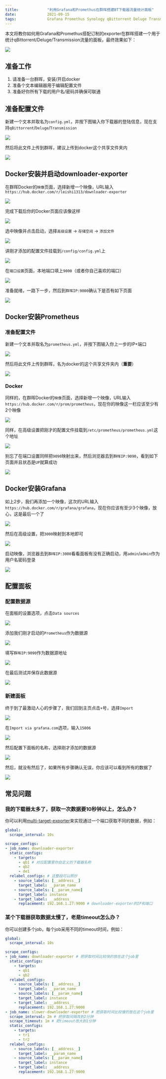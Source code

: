```yaml
---
title:             "利用Grafana和Promethus在群晖搭建BT下载器流量统计面板"
date:              2021-09-15
tags:              Grafana Promethus Synology qBittorrent Deluge Transmision
---
```


本文将教你如何用Grafana和Promethus搭配订制的exporter在群晖搭建一个用于统计qBittorrent/Deluge/Transmission流量的面板，最终效果如下：

![](./img/11.39.21@2x.jpg)

## 准备工作

1. 请准备一台群晖，安装/开启docker
2. 准备个文本编辑器用于编辑配置文件
3. 准备好你所有下载的用户名/密码并确保可联通

## 准备配置文件

新建一个文本并取名为`config.yml`，并按下图输入你下载器的登陆信息，现在支持`qBittorrent`/`Deluge`/`Transmission`

![](./img/config.jpg)

然后将此文件上传到群晖，建议上传到docker这个共享文件夹内

![](./img/10.57.58@2x.jpg)

## Docker安装并启动downloader-exporter

在群晖Docker的`映像`页面，选择新增一个映像，URL输入`https://hub.docker.com/r/leishi1313/downloader-exporter`

![](./img/10.51.43@2x.jpg)

完成下载后你的Docker页面应该像这样

![](./img/10.53.14@2x.jpg)

选中映像并点击启动，选择`高级设置` -> `存储空间` -> `添加文件`

![](./img/10.54.32@2x.jpg)

讲刚才添加的配置文件挂载到`/config/config.yml`上

![](./img/10.59.38@2x.jpg)

在`端口设置`页面，本地端口填上`9000`（或者你自己喜欢的端口）

![](./img/11.01.55@2x.jpg)

准备就绪，一路下一步，然后到`群晖IP:9000`确认下是否有如下页面

![](./img/11.04.52@2x.jpg)

## Docker安装Prometheus

### 准备配置文件

新建一个文本并取名为`prometheus.yml`，并按下图输入你上一步的IP+端口

![](./img/prometheus.jpg)

然后将此文件上传到群晖，名为docker的这个共享文件夹内（**重要**）

![](./img/11.19.33@2x.jpg)

### Docker

同样的，在群晖Docker的`映像`页面，选择新增一个映像，URL输入`https://hub.docker.com/r/prom/prometheus`，现在你的映像这一栏应该至少有2个映像

![](./img/11.09.04@2x.jpg)

同样，在高级设置把刚才的配置文件挂载到`/etc/prometheus/prometheus.yml`这个地址

![](./img/11.20.40@2x.jpg)

别忘了在端口设置同样把`9090`映射出来，然后浏览器去到`群晖IP:9090`，看到如下页面并且状态是`UP`就算成功

![](./img/11.21.37@2x.jpg)

## Docker安装Grafana

如上2步，我们再添加一个映像，这次的URL输入`https://hub.docker.com/r/grafana/grafana`，现在你应该有至少3个映像，放心，这是最后一个了

![](./img/11.22.51@2x.jpg)

然后在高级设置，把`3000`映射到本地即可

![](./img/11.23.42@2x.jpg)

启动映像，浏览器去到`群晖IP:3000`看看面板有没有正确启动，用`admin`/`admin`作为用户名密码登录

![](./img/11.24.22@2x.jpg)

## 配置面板

### 配置数据源

在面板的设置选项，点击`Data sources`

![](./img/11.27.28@2x.jpg)

添加我们刚才启动的`Prometheus`作为数据源

![](./img/11.28.06@2x.jpg)

填写`群晖IP:9090`作为数据源地址

![](./img/11.30.00@2x.jpg)

在最后测试并保存此数据源

![](./img/11.30.29@2x.jpg)

### 新建面板

终于到了最激动人心的步骤了，我们回到主页点击`+`号，选择`Import`

![](./img/11.25.13@2x.jpg)

在`Import via grafana.com`选项，输入`15006`

![](./img/11.26.34@2x.jpg)

然后配置下面板的名称，选择刚才添加的数据源

![](./img/11.33.28@2x.jpg)

然后，就没有然后了，如果所有步骤确认无误，你应该可以看到所有的数据了

![](./img/11.34.45@2x.jpg)

## 常见问题

### 我的下载器太多了，获取一次数据要10秒钟以上，怎么办？

你可以利用[multi-target-exporter](https://prometheus.io/docs/guides/multi-target-exporter/)来实现通过一个端口获取不同的数据，例如：
```yaml
global:
  scrape_interval: 10s

scrape_configs:
- job_name: downloader-exporter
  static_configs:
    - targets:
      - qb1 # 对应配置里你自定义的下载器名称
      - qb2
      - de1
  relabel_configs: # 这整段可以照抄
    - source_labels: [__address__]
      target_label: __param_name
    - source_labels: [__param_name]
      target_label: instance
    - target_label: __address__
      replacement: 192.168.1.27:9000 # downloader-exporter的IP和端口
```

### 某个下载器获取数据太慢了，老是timeout怎么办？

你可以创建多个job，每个job采用不同的timeout时间，例如：
```yaml
global:
  scrape_interval: 10s

scrape_configs:
- job_name: downloader-exporter # 把获取时间比较快的放在这个job里
  static_configs:
    - targets:
      - qb1
      - qb2
  relabel_configs:
    - source_labels: [__address__]
      target_label: __param_name
    - source_labels: [__param_name]
      target_label: instance
    - target_label: __address__
      replacement: 192.168.1.27:9000
- job_name: slower-downloader-exporter # 把获取时间比较慢的放在这个job里
  scrape_interval: 2m # 把获取间隔改到2分钟
  scrape_timeout: 1m # 把timeout改大到1分钟
  static_configs:
    - targets:
      - tr1
      - tr2
  relabel_configs:
    - source_labels: [__address__]
      target_label: __param_name
    - source_labels: [__param_name]
      target_label: instance
    - target_label: __address__
      replacement: 192.168.1.27:9000
```
